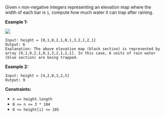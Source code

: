 Given `n` non-negative integers representing an elevation map where the width
of each bar is `1`, compute how much water it can trap after raining.



**Example 1:**

![](https://assets.leetcode.com/uploads/2018/10/22/rainwatertrap.png)

    
    
    Input: height = [0,1,0,2,1,0,1,3,2,1,2,1]
    Output: 6
    Explanation: The above elevation map (black section) is represented by array [0,1,0,2,1,0,1,3,2,1,2,1]. In this case, 6 units of rain water (blue section) are being trapped.
    

**Example 2:**

    
    
    Input: height = [4,2,0,3,2,5]
    Output: 9
    



**Constraints:**

  * `n == height.length`
  * `0 <= n <= 3 * 104`
  * `0 <= height[i] <= 105`

